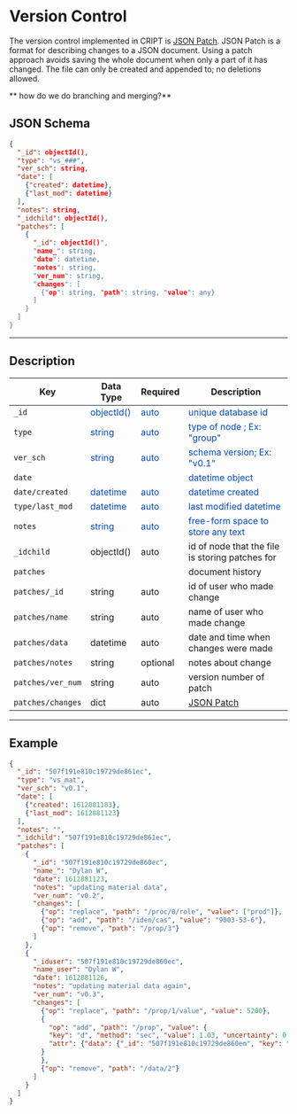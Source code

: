 # Version Control

The version control implemented in CRIPT is [JSON Patch](http://jsonpatch.com/). JSON Patch is a format for describing
changes to a JSON document. Using a patch approach avoids saving the whole document when only a part of it has changed.
The file can only be created and appended to; no deletions allowed.



** how do we do branching and merging?**

## JSON Schema

```json
{
  "_id": objectId(),
  "type": "vs_###",
  "ver_sch": string,
  "date": [
    {"created": datetime},
    {"last_mod": datetime}
  ],
  "notes": string,
  "_idchild": objectId(),
  "patches": [
    {
      "_id": objectId()",
      "name_": string,
      "date": datetime,
      "notes": string,
      "ver_num": string,
      "changes": [
        {"op": string, "path": string, "value": any}
      ]
    }
  ]
}
```

---

## Description

Key                   |Data Type     |Required  |Description
-------------         |---------     |------    |----
`_id`                 |<span style="color:rgb(0, 72, 189)"> objectId() </span>|<span style="color:rgb(0, 72, 189)">  auto  </span>|<span style="color:rgb(0, 72, 189)">  unique database id  </span>
`type`                |<span style="color:rgb(0, 72, 189)">  string  </span> |<span style="color:rgb(0, 72, 189)">  auto  </span>|<span style="color:rgb(0, 72, 189)">  type of node ; Ex: "group"  </span>
`ver_sch`             |<span style="color:rgb(0, 72, 189)">  string  </span>|<span style="color:rgb(0, 72, 189)">  auto  </span>|<span style="color:rgb(0, 72, 189)">  schema version; Ex: "v0.1"  </span>
`date`                |              |          |<span style="color:rgb(0, 72, 189)">  datetime object  </span>
`date/created`        |<span style="color:rgb(0, 72, 189)">  datetime  </span>|<span style="color:rgb(0, 72, 189)">auto  </span>|<span style="color:rgb(0, 72, 189)">  datetime created  </span>
`type/last_mod`       |<span style="color:rgb(0, 72, 189)">  datetime  </span>|<span style="color:rgb(0, 72, 189)">auto  </span>|<span style="color:rgb(0, 72, 189)">  last modified datetime  </span>
`notes`               |<span style="color:rgb(0, 72, 189)">  string  </span>|<span style="color:rgb(0, 72, 189)">auto  </span> |<span style="color:rgb(0, 72, 189)">  free-form space to store any text  </span>
`_idchild`            | objectId()      | auto      | id of node that the file is storing patches for
`patches`             |                 |           | document history
`patches/_id`         | string          | auto      | id of user who made change
`patches/name`        | string          | auto      | name of user who made change
`patches/data`        | datetime        | auto      | date and time when changes were made
`patches/notes`       | string          | optional  | notes about change
`patches/ver_num`     | string          | auto      | version number of patch
`patches/changes`     | dict            | auto      | [JSON Patch](http://jsonpatch.com/)

---

## Example

```json
{
  "_id": "507f191e810c19729de861ec",
  "type": "vs_mat",
  "ver_sch": "v0.1",
  "date": [
    {"created": 1612881183},
    {"last_mod": 1612881123}
  ],
  "notes": "",
  "_idchild": "507f191e810c19729de861ec",
  "patches": [
    {
      "_id": "507f191e810c19729de860ec",
      "name_": "Dylan W",
      "date": 1612881123,
      "notes": "updating material data",
      "ver_num": "v0.2",
      "changes": [
        {"op": "replace", "path": "/proc/0/role", "value": ["prod"]},
        {"op": "add", "path": "/iden/cas", "value": "9003-53-6"},
        {"op": "remove", "path": "/prop/3"}
      ]
    },
    {
      "_iduser": "507f191e810c19729de860ec",
      "name_user": "Dylan W",
      "date": 1612881126,
      "notes": "updating material data again",
      "ver_num": "v0.3",
      "changes": [
        {"op": "replace", "path": "/prop/1/value", "value": 5200},
        {
          "op": "add", "path": "/prop", "value": {
          "key": "d", "method": "sec", "value": 1.03, "uncertainty": 0.02,
          "attr": {"data": {"_id": "507f191e810c19729de860em", "key": "sec"}}
        }
        },
        {"op": "remove", "path": "/data/2"}
      ]
    }
  ]
}
```